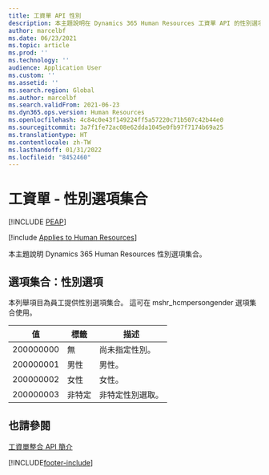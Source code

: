 ```yaml
---
title: 工資單 API 性別
description: 本主題說明在 Dynamics 365 Human Resources 工資單 API 的性別選項集合。
author: marcelbf
ms.date: 06/23/2021
ms.topic: article
ms.prod: ''
ms.technology: ''
audience: Application User
ms.custom: ''
ms.assetid: ''
ms.search.region: Global
ms.author: marcelbf
ms.search.validFrom: 2021-06-23
ms.dyn365.ops.version: Human Resources
ms.openlocfilehash: 4c84c0e43f149224ff5a57220c71b507c42b44e0
ms.sourcegitcommit: 3a7f1fe72ac08e62dda1045e0fb97f7174b69a25
ms.translationtype: HT
ms.contentlocale: zh-TW
ms.lasthandoff: 01/31/2022
ms.locfileid: "8452460"
---
```

# <a name="payroll---gender-option-set"></a>工資單 - 性別選項集合


[!INCLUDE [PEAP](../includes/peap-1.md)]

[!include [Applies to Human Resources](../includes/applies-to-hr.md)]

本主題說明 Dynamics 365 Human Resources 性別選項集合。

## <a name="option-set-gender-option"></a>選項集合：性別選項

本列舉項目為員工提供性別選項集合。 這可在 mshr_hcmpersongender 選項集合使用。

| 值 | 標籤 | 描述 |
| --- | --- | --- |
| 200000000 | 無 | 尚未指定性別。 |
| 200000001 | 男性 | 男性。 |
| 200000002 | 女性 | 女性。 |
| 200000003 | 非特定 | 非特定性別選取。 |

## <a name="see-also"></a>也請參閱

[工資單整合 API 簡介](hr-admin-integration-payroll-api-introduction.md)<br>

[!INCLUDE[footer-include](../includes/footer-banner.md)]
